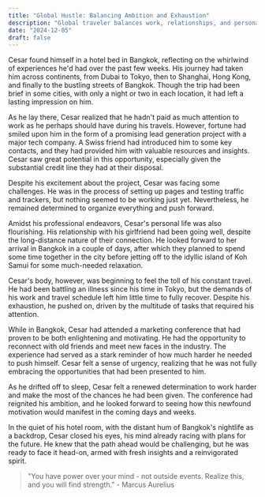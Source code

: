```yaml
---
title: "Global Hustle: Balancing Ambition and Exhaustion"
description: "Global traveler balances work, relationships, and personal growth in Bangkok."
date: "2024-12-05"
draft: false
---
```


Cesar found himself in a hotel bed in Bangkok, reflecting on the whirlwind of experiences he'd had over the past few weeks. His journey had taken him across continents, from Dubai to Tokyo, then to Shanghai, Hong Kong, and finally to the bustling streets of Bangkok. Though the trip had been brief in some cities, with only a night or two in each location, it had left a lasting impression on him.

As he lay there, Cesar realized that he hadn't paid as much attention to work as he perhaps should have during his travels. However, fortune had smiled upon him in the form of a promising lead generation project with a major tech company. A Swiss friend had introduced him to some key contacts, and they had provided him with valuable resources and insights. Cesar saw great potential in this opportunity, especially given the substantial credit line they had at their disposal.

Despite his excitement about the project, Cesar was facing some challenges. He was in the process of setting up pages and testing traffic and trackers, but nothing seemed to be working just yet. Nevertheless, he remained determined to organize everything and push forward.

Amidst his professional endeavors, Cesar's personal life was also flourishing. His relationship with his girlfriend had been going well, despite the long-distance nature of their connection. He looked forward to her arrival in Bangkok in a couple of days, after which they planned to spend some time together in the city before jetting off to the idyllic island of Koh Samui for some much-needed relaxation.

Cesar's body, however, was beginning to feel the toll of his constant travel. He had been battling an illness since his time in Tokyo, but the demands of his work and travel schedule left him little time to fully recover. Despite his exhaustion, he pushed on, driven by the multitude of tasks that required his attention.

While in Bangkok, Cesar had attended a marketing conference that had proven to be both enlightening and motivating. He had the opportunity to reconnect with old friends and meet new faces in the industry. The experience had served as a stark reminder of how much harder he needed to push himself. Cesar felt a sense of urgency, realizing that he was not fully embracing the opportunities that had been presented to him.

As he drifted off to sleep, Cesar felt a renewed determination to work harder and make the most of the chances he had been given. The conference had reignited his ambition, and he looked forward to seeing how this newfound motivation would manifest in the coming days and weeks.

In the quiet of his hotel room, with the distant hum of Bangkok's nightlife as a backdrop, Cesar closed his eyes, his mind already racing with plans for the future. He knew that the path ahead would be challenging, but he was ready to face it head-on, armed with fresh insights and a reinvigorated spirit.

> "You have power over your mind - not outside events. Realize this, and you will find strength." - Marcus Aurelius